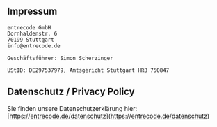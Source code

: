 ## Impressum
```
entrecode GmbH
Dornhaldenstr. 6
70199 Stuttgart
info@entrecode.de

Geschäftsführer: Simon Scherzinger

UStID: DE297537979, Amtsgericht Stuttgart HRB 750847
```
## Datenschutz / Privacy Policy

Sie finden unsere Datenschutzerklärung hier:
[https://entrecode.de/datenschutz](https://entrecode.de/datenschutz)
